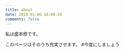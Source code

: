 ```yaml
---
title: about
date: 2018-01-06 18:08:24
comments: false
---
```


私は盛本修です。

このページはそのうち充実させます。
\#今度にしましょう

